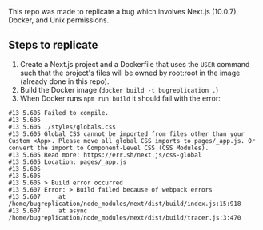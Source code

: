 This repo was made to replicate a bug which involves Next.js (10.0.7),
Docker, and Unix permissions.

## Steps to replicate

  1. Create a Next.js project and a Dockerfile that uses the `USER`
     command such that the project's files will be owned by root:root in
     the image (already done in this repo).
  2. Build the Docker image (`docker build -t bugreplication .`)
  3. When Docker runs `npm run build` it should fail with the error:

    #13 5.605 Failed to compile.
    #13 5.605
    #13 5.605 ./styles/globals.css
    #13 5.605 Global CSS cannot be imported from files other than your Custom <App>. Please move all global CSS imports to pages/_app.js. Or convert the import to Component-Level CSS (CSS Modules).
    #13 5.605 Read more: https://err.sh/next.js/css-global
    #13 5.605 Location: pages/_app.js
    #13 5.605
    #13 5.605
    #13 5.605 > Build error occurred
    #13 5.607 Error: > Build failed because of webpack errors
    #13 5.607     at /home/bugreplication/node_modules/next/dist/build/index.js:15:918
    #13 5.607     at async /home/bugreplication/node_modules/next/dist/build/tracer.js:3:470
